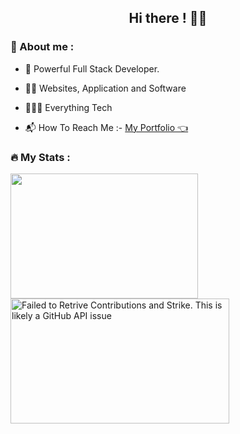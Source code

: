 <h2 align="center"> Hi there ! 👋🏽 </h2>

 

### :guard: About me : 



- 👾 Powerful Full Stack Developer.



- 💪🏽 Websites, Application and Software



- 🙇🏻‍♂️ Everything Tech


- 📬 How To Reach Me :- <a href="https://bit.ly/Raj-portfolio"> My Portfolio 👈</a>


### 🔥 My Stats : 




<img width=300 height=200 align="left" src="https://github-readme-stats.vercel.app/api/top-langs/?username=Raj5222&show_icons=true&theme=radical&layout=compact" />

<img width=350 height=200 align="center" src="https://github-readme-streak-stats.herokuapp.com/?user=raj5222&theme=dracula" alt="Failed to Retrive Contributions and Strike. This is likely a GitHub API issue" />
